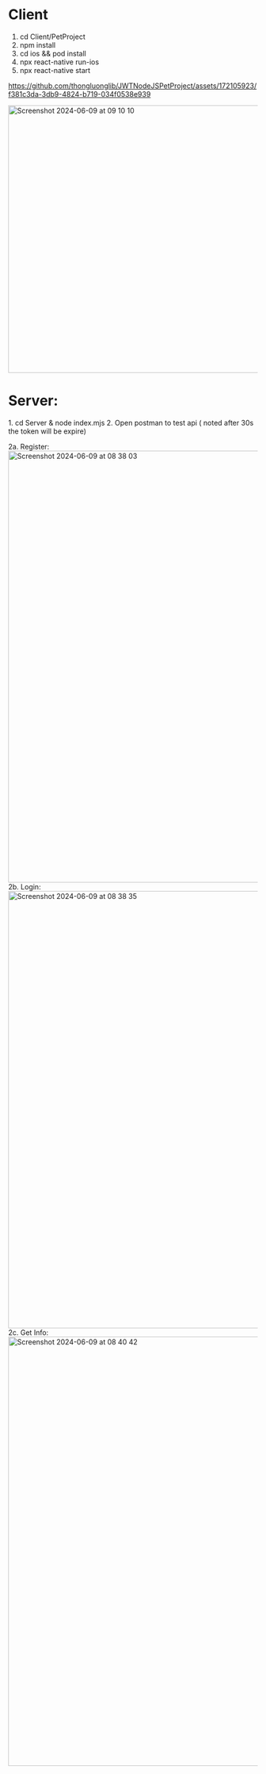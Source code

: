 <h1>Client</h1>

1. cd Client/PetProject
2. npm install
3. cd ios && pod install
2. npx react-native run-ios
3. npx react-native start

https://github.com/thongluonglib/JWTNodeJSPetProject/assets/172105923/f381c3da-3db9-4824-b719-034f0538e939

<img width="539" alt="Screenshot 2024-06-09 at 09 10 10" src="https://github.com/thongluonglib/JWTNodeJSPetProject/assets/172105923/3f6c4bd7-e548-4d34-82ea-1d095f478fc2">

<h1>Server:</h1>
1. cd Server & node index.mjs
2. Open postman to test api ( noted after 30s the token will be expire)

   2a. Register: <img width="870" alt="Screenshot 2024-06-09 at 08 38 03" src="https://github.com/thongluonglib/JWTNodeJSPetProject/assets/172105923/bd8b7814-3aaf-4f59-92b6-9f731255abcf">
   2b. Login: <img width="881" alt="Screenshot 2024-06-09 at 08 38 35" src="https://github.com/thongluonglib/JWTNodeJSPetProject/assets/172105923/706b400d-0644-4fd2-b2d6-ae3a0f54834b">
   2c. Get Info: <img width="865" alt="Screenshot 2024-06-09 at 08 40 42" src="https://github.com/thongluonglib/JWTNodeJSPetProject/assets/172105923/df89846a-6dd1-456a-8b3b-10f792d857e8">
